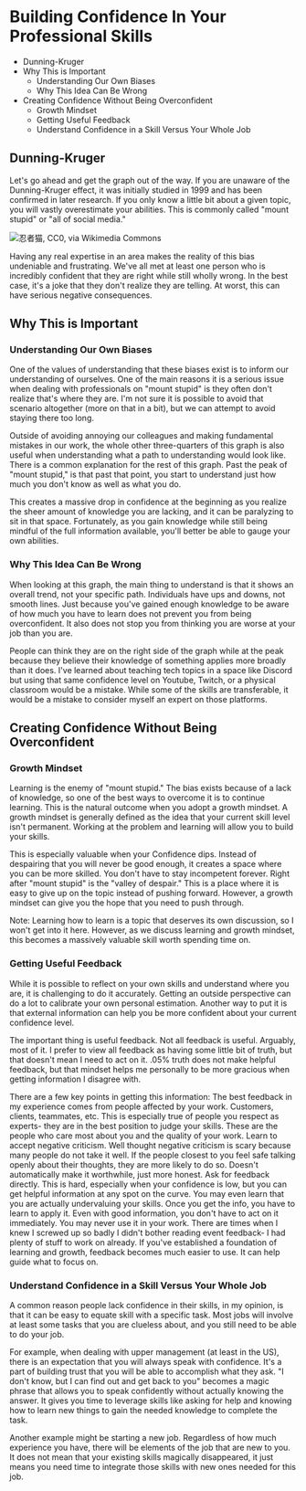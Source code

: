 # Building Confidence In Your Professional Skills

- Dunning-Kruger
- Why This is Important
  - Understanding Our Own Biases
  - Why This Idea Can Be Wrong
- Creating Confidence Without Being Overconfident
  - Growth Mindset
  - Getting Useful Feedback
  - Understand Confidence in a Skill Versus Your Whole Job

## Dunning-Kruger

Let's go ahead and get the graph out of the way. If you are unaware of the Dunning-Kruger effect, it was initially studied in 1999 and has been confirmed in later research. If you only know a little bit about a given topic, you will vastly overestimate your abilities. This is commonly called "mount stupid" or "all of social media."

![忍者猫, CC0, via Wikimedia Commons](./images/Dunning%E2%80%93Kruger_Effect.png)

Having any real expertise in an area makes the reality of this bias undeniable and frustrating. We've all met at least one person who is incredibly confident that they are right while still wholly wrong. In the best case, it's a joke that they don't realize they are telling. At worst, this can have serious negative consequences.

## Why This is Important

### Understanding Our Own Biases

One of the values of understanding that these biases exist is to inform our understanding of ourselves. One of the main reasons it is a serious issue when dealing with professionals on "mount stupid" is they often don't realize that's where they are. I'm not sure it is possible to avoid that scenario altogether (more on that in a bit), but we can attempt to avoid staying there too long.

Outside of avoiding annoying our colleagues and making fundamental mistakes in our work, the whole other three-quarters of this graph is also useful when understanding what a path to understanding would look like. There is a common explanation for the rest of this graph. Past the peak of "mount stupid," is that past that point, you start to understand just how much you don't know as well as what you do.

This creates a massive drop in confidence at the beginning as you realize the sheer amount of knowledge you are lacking, and it can be paralyzing to sit in that space. Fortunately, as you gain knowledge while still being mindful of the full information available, you'll better be able to gauge your own abilities.

### Why This Idea Can Be Wrong

When looking at this graph, the main thing to understand is that it shows an overall trend, not your specific path. Individuals have ups and downs, not smooth lines. Just because you've gained enough knowledge to be aware of how much you have to learn does not prevent you from being overconfident. It also does not stop you from thinking you are worse at your job than you are.

People can think they are on the right side of the graph while at the peak because they believe their knowledge of something applies more broadly than it does. I've learned about teaching tech topics in a space like Discord but using that same confidence level on Youtube, Twitch, or a physical classroom would be a mistake. While some of the skills are transferable, it would be a mistake to consider myself an expert on those platforms.

## Creating Confidence Without Being Overconfident

### Growth Mindset

Learning is the enemy of "mount stupid." The bias exists because of a lack of knowledge, so one of the best ways to overcome it is to continue learning. This is the natural outcome when you adopt a growth mindset. A growth mindset is generally defined as the idea that your current skill level isn't permanent. Working at the problem and learning will allow you to build your skills.

This is especially valuable when your Confidence dips. Instead of despairing that you will never be good enough, it creates a space where you can be more skilled. You don't have to stay incompetent forever. Right after "mount stupid" is the "valley of despair." This is a place where it is easy to give up on the topic instead of pushing forward. However, a growth mindset can give you the hope that you need to push through.

Note: Learning how to learn is a topic that deserves its own discussion, so I won't get into it here. However, as we discuss learning and growth mindset, this becomes a massively valuable skill worth spending time on.

### Getting Useful Feedback

While it is possible to reflect on your own skills and understand where you are, it is challenging to do it accurately. Getting an outside perspective can do a lot to calibrate your own personal estimation. Another way to put it is that external information can help you be more confident about your current confidence level.

The important thing is useful feedback. Not all feedback is useful. Arguably, most of it. I prefer to view all feedback as having some little bit of truth, but that doesn't mean I need to act on it. .05% truth does not make helpful feedback, but that mindset helps me personally to be more gracious when getting information I disagree with.

There are a few key points in getting this information:
The best feedback in my experience comes from people affected by your work. Customers, clients, teammates, etc. This is especially true of people you respect as experts- they are in the best position to judge your skills. These are the people who care most about you and the quality of your work.
Learn to accept negative criticism. Well thought negative criticism is scary because many people do not take it well. If the people closest to you feel safe talking openly about their thoughts, they are more likely to do so. Doesn't automatically make it worthwhile, just more honest.
Ask for feedback directly. This is hard, especially when your confidence is low, but you can get helpful information at any spot on the curve. You may even learn that you are actually undervaluing your skills.
Once you get the info, you have to learn to apply it. Even with good information, you don't have to act on it immediately. You may never use it in your work. There are times when I knew I screwed up so badly I didn't bother reading event feedback- I had plenty of stuff to work on already. If you've established a foundation of learning and growth, feedback becomes much easier to use. It can help guide what to focus on.

### Understand Confidence in a Skill Versus Your Whole Job

A common reason people lack confidence in their skills, in my opinion, is that it can be easy to equate skill with a specific task. Most jobs will involve at least some tasks that you are clueless about, and you still need to be able to do your job.

For example, when dealing with upper management (at least in the US), there is an expectation that you will always speak with confidence. It's a part of building trust that you will be able to accomplish what they ask. "I don't know, but I can find out and get back to you" becomes a magic phrase that allows you to speak confidently without actually knowing the answer. It gives you time to leverage skills like asking for help and knowing how to learn new things to gain the needed knowledge to complete the task.

Another example might be starting a new job. Regardless of how much experience you have, there will be elements of the job that are new to you. It does not mean that your existing skills magically disappeared, it just means you need time to integrate those skills with new ones needed for this job.
